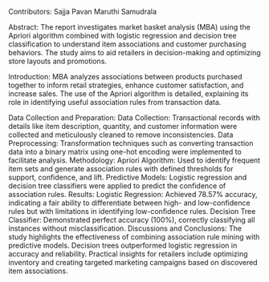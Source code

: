 Contributors:
Sajja Pavan
Maruthi Samudrala

Abstract:
The report investigates market basket analysis (MBA) using the Apriori algorithm combined with logistic regression and decision tree classification to understand item associations and customer purchasing behaviors. The study aims to aid retailers in decision-making and optimizing store layouts and promotions.

Introduction:
MBA analyzes associations between products purchased together to inform retail strategies, enhance customer satisfaction, and increase sales. The use of the Apriori algorithm is detailed, explaining its role in identifying useful association rules from transaction data.

Data Collection and Preparation:
Data Collection: Transactional records with details like item description, quantity, and customer information were collected and meticulously cleaned to remove inconsistencies.
Data Preprocessing: Transformation techniques such as converting transaction data into a binary matrix using one-hot encoding were implemented to facilitate analysis.
Methodology:
Apriori Algorithm: Used to identify frequent item sets and generate association rules with defined thresholds for support, confidence, and lift.
Predictive Models: Logistic regression and decision tree classifiers were applied to predict the confidence of association rules.
Results:
Logistic Regression: Achieved 78.57% accuracy, indicating a fair ability to differentiate between high- and low-confidence rules but with limitations in identifying low-confidence rules.
Decision Tree Classifier: Demonstrated perfect accuracy (100%), correctly classifying all instances without misclassification.
Discussions and Conclusions:
The study highlights the effectiveness of combining association rule mining with predictive models. Decision trees outperformed logistic regression in accuracy and reliability. Practical insights for retailers include optimizing inventory and creating targeted marketing campaigns based on discovered item associations.

